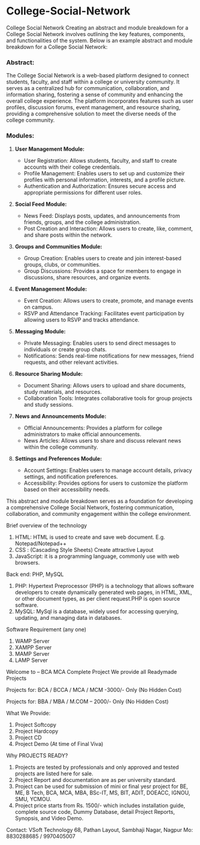 # College-Social-Network
College Social Network
Creating an abstract and module breakdown for a College Social Network involves outlining the key features, components, and functionalities of the system. Below is an example abstract and module breakdown for a College Social Network:

### Abstract:

The College Social Network is a web-based platform designed to connect students, faculty, and staff within a college or university community. It serves as a centralized hub for communication, collaboration, and information sharing, fostering a sense of community and enhancing the overall college experience. The platform incorporates features such as user profiles, discussion forums, event management, and resource sharing, providing a comprehensive solution to meet the diverse needs of the college community.

### Modules:

1. **User Management Module:**
   - User Registration: Allows students, faculty, and staff to create accounts with their college credentials.
   - Profile Management: Enables users to set up and customize their profiles with personal information, interests, and a profile picture.
   - Authentication and Authorization: Ensures secure access and appropriate permissions for different user roles.

2. **Social Feed Module:**
   - News Feed: Displays posts, updates, and announcements from friends, groups, and the college administration.
   - Post Creation and Interaction: Allows users to create, like, comment, and share posts within the network.

3. **Groups and Communities Module:**
   - Group Creation: Enables users to create and join interest-based groups, clubs, or communities.
   - Group Discussions: Provides a space for members to engage in discussions, share resources, and organize events.

4. **Event Management Module:**
   - Event Creation: Allows users to create, promote, and manage events on campus.
   - RSVP and Attendance Tracking: Facilitates event participation by allowing users to RSVP and tracks attendance.

5. **Messaging Module:**
   - Private Messaging: Enables users to send direct messages to individuals or create group chats.
   - Notifications: Sends real-time notifications for new messages, friend requests, and other relevant activities.

6. **Resource Sharing Module:**
   - Document Sharing: Allows users to upload and share documents, study materials, and resources.
   - Collaboration Tools: Integrates collaborative tools for group projects and study sessions.

7. **News and Announcements Module:**
   - Official Announcements: Provides a platform for college administrators to make official announcements.
   - News Articles: Allows users to share and discuss relevant news within the college community.

8. **Settings and Preferences Module:**
   - Account Settings: Enables users to manage account details, privacy settings, and notification preferences.
   - Accessibility: Provides options for users to customize the platform based on their accessibility needs.

This abstract and module breakdown serves as a foundation for developing a comprehensive College Social Network, fostering communication, collaboration, and community engagement within the college environment.

Brief overview of the technology
1.	HTML: HTML is used to create and save web document. E.g. Notepad/Notepad++
2.	CSS : (Cascading Style Sheets) Create attractive Layout
3.	JavaScript: it is a programming language, commonly use with web browsers.

Back end: PHP, MySQL
1.	PHP: Hypertext Preprocessor (PHP) is a technology that allows software developers to create dynamically generated web pages, in HTML, XML, or other document types, as per client request.PHP is open source software.
2.	MySQL: MySql is a database, widely used for accessing querying, updating, and managing data in databases.

Software Requirement (any one)
1.	WAMP Server
2.	XAMPP Server
3.	MAMP Server
4.	LAMP Server

Welcome to – BCA MCA Complete Project
We provide all Readymade Projects 

Projects for: BCA / BCCA / MCA / MCM -3000/- Only (No Hidden Cost) 

Projects for: BBA / MBA / M.COM – 2000/- Only (No Hidden Cost) 

What We Provide: 
1. Project Softcopy 
2. Project Hardcopy 
3. Project CD 
4. Project Demo (At time of Final Viva) 

Why PROJECTS READY? 
1. Projects are tested by professionals and only approved and tested projects are listed here for sale. 
2. Project Report and documentation are as per university standard. 
3. Project can be used for submission of mini or final yesr project for BE, ME, B Tech, BCA, MCA, MBA, BSc-IT, MS, BIT, ADIT, DOEACC, IGNOU, SMU, YCMOU. 
4. Project price starts from Rs. 1500/- which includes installation guide, complete source code, Dummy Database, detail Project Reports, Synopsis, and Video Demo. 

Contact: 
VSoft Technology 
68, Pathan Layout, Sambhaji Nagar, Nagpur 
Mo: 8830288685 / 9970405007
